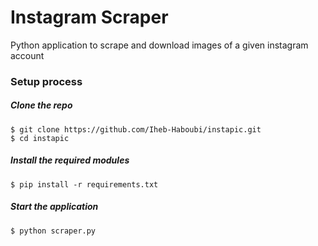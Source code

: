# Instagram Scraper

Python application to scrape and download images of a given instagram account

### Setup process

##### Clone the repo

```
$ git clone https://github.com/Iheb-Haboubi/instapic.git
$ cd instapic
```

##### Install the required modules

```
$ pip install -r requirements.txt
```

##### Start the application

```
$ python scraper.py
```
